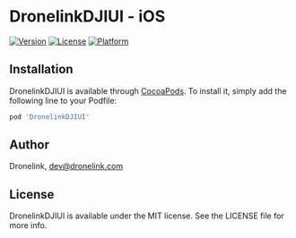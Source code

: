 # DronelinkDJIUI - iOS

[![Version](https://img.shields.io/cocoapods/v/DronelinkDJIUI.svg?style=flat)](https://cocoapods.org/pods/DronelinkDJIUI)
[![License](https://img.shields.io/cocoapods/l/DronelinkDJIUI.svg?style=flat)](https://cocoapods.org/pods/DronelinkDJIUI)
[![Platform](https://img.shields.io/cocoapods/p/DronelinkDJIUI.svg?style=flat)](https://cocoapods.org/pods/DronelinkDJIUI)

## Installation

DronelinkDJIUI is available through [CocoaPods](https://cocoapods.org). To install
it, simply add the following line to your Podfile:

```ruby
pod 'DronelinkDJIUI'
```

## Author

Dronelink, dev@dronelink.com

## License

DronelinkDJIUI is available under the MIT license. See the LICENSE file for more info.
